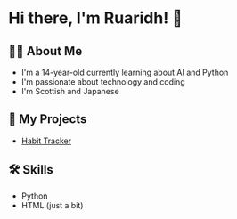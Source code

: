 # Hi there, I'm Ruaridh! 👋

## 👨‍💻 About Me

- I'm a 14-year-old currently learning about AI and Python
- I'm passionate about technology and coding
- I'm Scottish and Japanese 

## 🚀 My Projects

- [Habit Tracker](https://github.com/Ruaridhmacdonald26/Habit-Tracker-app) 

## 🛠️ Skills

- Python 
- HTML (just a bit)
